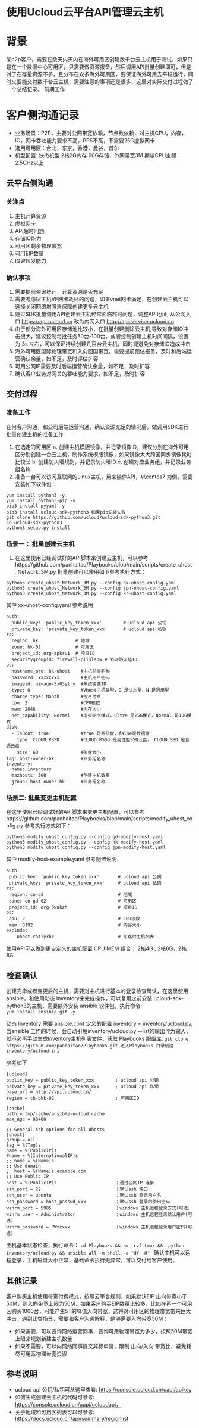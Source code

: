 # 使用Ucloud云平台API管理云主机

# 背景

某p2p客户，需要在数天内天内在海外可用区创建数千台云主机用于测试，如果只是在一个数据中心可用区，只需要做资源报备，然后调用API批量创建即可，但是对于在存量资源不多，且分布在众多海外可用区，要保证海外可用去平稳运行，同时又要能交付数千台云主机，需要注意的事项还是很多，这里对实际交付过程做了一个总结记录。
前期工作

# 客户侧沟通记录
- 业务场景：P2P，主要对公网带宽依赖，节点数依赖，对主机CPU，内存，IO，网卡吞吐能力要求不高，PPS不高，不需要25G虚拟网卡
- 选用可用区：台北，东京，香港，曼谷，首尔
- 机型配置: 快杰机型  2核2G内存 60G存储，外网带宽3M 期望CPU主频 2.5GHz以上

## 云平台侧沟通

### 关注点 
1. 主机计算资源
2. 虚拟网卡
3. API超时问题,
4. 存储IO能力
5. 可用区剩余物理带宽
6. 可用EIP数量
7. IGW转发能力

### 确认事项
 
1. 需要提前咨询统计，计算资源是否充足
2. 需要考虑宿主机VF网卡耗尽的问题，如果vnet网卡满足，在创建云主机可以选择关闭网络增强来保障创建更多云主机
4. 通过SDK批量调用API创建云主机经常面临超时问题，调整API地址, 从公网入口 https://api.ucloud.cn 改为内网入口 http://api.service.ucloud.cn 
5. 由于部分海外可用区存储池比较小，在批量创建删除云主机,导致对存储IO冲击很大，建议控制每批任务50台-100台，或者控制创建主机时间间隔，设置为 3s 左右，可以保证持续创建几百台云主机，同时能避免对存储IO造成冲击
6. 海外可用区国际物理带宽和入向回国带宽，需要提前预估报备，及时和后端运营确认余量，如不足，及时评估扩容
7. 可用公网IP需要及时后端运营确认余量，如不足，及时扩容
8. 确认客户业务对网关的吞吐能力要求，如不足，及时扩容

## 交付过程

### 准备工作

在何客户沟通，和公司后端运营沟通，确认资源充足的情况后，做调用SDK进行批量创建主机的准备工作
1. 在选定的可用区
  a. 创建主机模版镜像，并记录镜像ID，建议分别在海外可用区分别创建一台云主机，制作系统模版镜像，如果镜像太大跨国同步镜像耗时比较长
  b. 创建防火墙规则，并记录防火墙ID
  c. 创建对应业务组，并记录业务组名称
2. 准备一台可以访问互联网的Linux主机，用来操作API，以centos7 为例，需要安装如下软件包：
 ```
yum install python3 -y
yum install python3-pip -y
pip3 install pyyaml -y
pip3 install ucloud-sdk-python3 如果pip安装失败 
git clone https://github.com/ucloud/ucloud-sdk-python3.git
cd ucloud-sdk-python3
python3 setup.py install
```

### 场景一： 批量创建云主机
1. 在这里使用已经调试好的API脚本来创建云主机，可以参考https://github.com/panhaitao/Playbooks/blob/main/scripts/create_uhost_Network_3M.py  批量创建可以使用如下参考执行方式：
```
python3 create_uhost_Network_3M.py --config hk-uhost-config.yaml
python3 create_uhost_Network_3M.py --config jpn-uhost-config.yaml
python3 create_uhost_Network_3M.py --config kr-uhost-config.yaml
```
其中 xx-uhost-config.yaml  参考说明
```
auth:
  public_key: 'public_key_token_xxx'        # ucloud api 公钥
  private_key: 'private_key_token_xxx'      # ucloud api 私钥
rz:
  region: hk              # 地域
  zone: hk-02             # 可用区 
  project_id: org-zpkrui  # 项目ID
  securitygroupid: firewall-ciislsow # 外网防火墙ID
os:
  hostname_pre: hk-uhost    #主机前缀名称 
  password: xxxxxxxx        #主机用户密码
  imageid: uimage-5x03ylry  #系统镜像ID
  type: O                   #Vhost主机类型，O 是快杰型，N 是通用型
  charge_type: Month        #按月付费
  cpu: 2                    #CPU核数
  mem: 2048                 #内存大小 
  net_capability: Normal    #虚拟网卡模式，Ultra 是25G模式，Normal 是10G模式
disk:
  - IsBoot: true            #true 是系统盘，false是数据盘
    type: CLOUD_RSSD        #CLOUD_RSSD 是高性能SSD云盘， CLOUD_SSD 是普通云盘 
    size: 60                #磁盘大小
tag: host-owner-hk          #业务组名称 
inventory:
  name: inventory
  maxhosts: 500             #创建主机数量
  group: host-owner-hk      #业务组名称
```
### 场景二: 批量变更主机配置

在这里使用已经调试好的API脚本来变更主机配置，可以参考https://github.com/panhaitao/Playbooks/blob/main/scripts/modify_uhost_config.py  参考执行方式如下：
```
python3 modify_uhost_config.py --config gd-modify-host.yaml
python3 modify_uhost_config.py --config hk-modify-host.yaml
python3 modify_uhost_config.py --config jpn-modify-host.yaml
```
其中 modify-host-example.yaml 参考配置说明
```
auth:
 public_key: 'public_key_token_xxx'       # ucloud api 公钥
 private_key: 'private_key_token_xxx'     # ucloud api 私钥 
rz:
 region: cn-gd                            # 地域
 zone: cn-gd-02                           # 可用区 
 project_id: org-5wakzh                   # 项目ID 
os:
 cpu: 2                                   # CPU核数
 mem: 8192                                # 内存大小 
exclude: 
  - uhost-ratiyrbc                        # 忽略的主机列表 
```
使用API可以做到更自定义的主机配置 CPU:MEM 组合： 2核4G , 2核6G，2核8G 

## 检查确认

创建完毕或者变更后的主机，需要对主机进行基本的登录检查确认，在这里使用ansible，和使用动态 Inventory来完成操作，可以复用之前安装 ucloud-sdk-python3的主机，需要额外安装 ansible 软件包，执行命令:  
` yum install ansible git -y `

动态 Inventory 需要 ansible.conf 定义的配置 inventory = inventory/ucloud.py, 当ansible 工作的时候，会自动引用inventory/ucloud.py --list的输出作为输入，就不必再手动生成Inventory主机列表文件，获取 Playbooks 配置库:
`git clone https://github.com/panhaitao/Playbooks.git 进入Playbooks 目录创建 inventory/ucloud.ini` 

参考如下
```
[ucloud]
public_key = public_key_token_xxx        ; ucloud api 公钥
private_key = private_key_token_xxx      ; ucloud api 私钥
base_url = http://api.ucloud.cn/      
region = th-bkk-02                       ; 可用区ID

[cache]
path = tmp/cache/ansible-ucloud.cache
max_age = 86400

;; General ssh options for all uhosts
[uhost]
group = all
tag = %(Tag)s
name = %(PublicIP)s
#name = %(InternationalIP)s
;; name = %(Name)s
;; Use domain
;  host = %(Name)s.example.com
;; Use Public IP
host = %(PublicIP)s                      ；通过公网IP 连接 
ssh_port = 22                            ；默认ssh 端口 
ssh_user = ubuntu                        ；默认ssh 登录用户名
ssh_password = host_passwd_xxx           ；默认ssh 登录的使用密码 
winrm_port = 5985                        ；windows 主机远程登录方式(可选)
winrm_user = Administrator               ；windows 主机远程登录默认用户(可选)
winrm_password = PWxxxxx                 ；windows 主机远程登录用户密码(可选)
```
主机基本状态检查，执行命令：
`cd Playbooks && rm -rvf tmp/ &&  python inventory/ucloud.py && ansible all -m shell -a "df -H" `
确认主机可以远程登录，主机磁盘大小正常，基础命令执行无异常，可以交付给客户使用。

## 其他记录

客户购买主机使用带宽付费模式，按照云平台规则，如果默认EIP 出向带宽小于50M，则入向带宽上限为50M，如果客户购买EIP数量比较多，比如在再一个可用区购买1000台，可能产生5T的峰值入向带宽，这将对可用区的物理带宽带来巨大冲击，遇到此类场景，需要和客户沟通解释，是够需要入向带宽50M：
- 如果需要，可以咨询网络运营同事，咨询可用物理带宽为多少，按照50M带宽上限来规划新建主机数量
- 如果不需要，可以向网络同事提交非标申请，限制 出向/入向 带宽比，避免耗尽可用区物理带宽资源

## 参考说明

- ucloud api 公钥/私钥可从这里查看: https://console.ucloud.cn/uapi/apikey
- 如何生成创建云主机的代码可参考: https://console.ucloud.cn/uapi/ucloudapi，
- 关于地域和可用区列表可以可参考: https://docs.ucloud.cn/api/summary/regionlist

